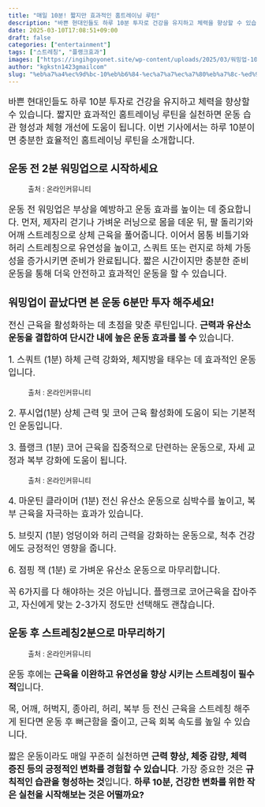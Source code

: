 ```yaml
---
title: "매일 10분! 짧지만 효과적인 홈트레이닝 루틴"
description: "바쁜 현대인들도 하루 10분 투자로 건강을 유지하고 체력을 향상할 수 있습니다. 짧지만 효과적인 홈트레이닝 루틴을 실천하면 운동 습관 형성과 체형 개선에 도움이 됩니다. 이번 기사에서는 하루 10분이면 충분한 효율적인 홈트레이닝 루틴을 소개합니다."
date: 2025-03-10T17:08:51+09:00
draft: false
categories: ["entertainment"]
tags: ["스트레칭", "플랭크효과"]
images: ["https://ingihgoyonet.site/wp-content/uploads/2025/03/워밍업-1024x683.jpg", "https://ingihgoyonet.site/wp-content/uploads/2025/03/스쿼트-1024x683.jpg", "https://ingihgoyonet.site/wp-content/uploads/2025/03/플랭크-1024x678.jpg", "https://ingihgoyonet.site/wp-content/uploads/2025/03/스트레칭-1024x683.jpg"]
author: "kgkstn1423gmailcom"
slug: "%eb%a7%a4%ec%9d%bc-10%eb%b6%84-%ec%a7%a7%ec%a7%80%eb%a7%8c-%ed%9a%a8%ea%b3%bc%ec%a0%81%ec%9d%b8-%ed%99%88%ed%8a%b8%eb%a0%88%ec%9d%b4%eb%8b%9d-%eb%a3%a8%ed%8b%b4"
---
```


<p style="font-size:18px">바쁜 현대인들도 하루 10분 투자로 건강을 유지하고 체력을 향상할 수 있습니다. 짧지만 효과적인 홈트레이닝 루틴을 실천하면 운동 습관 형성과 체형 개선에 도움이 됩니다. 이번 기사에서는 하루 10분이면 충분한 효율적인 홈트레이닝 루틴을 소개합니다.</p> <h2 >운동 전 2분 워밍업으로 시작하세요</h2> <figure ><img src="https://ingihgoyonet.site/wp-content/uploads/2025/03/워밍업-1024x683.jpg" alt="" style="aspect-ratio:16/9;object-fit:cover"/><figcaption >출처 : 온라인커뮤니티</figcaption></figure> <p style="font-size:18px">운동 전 워밍업은 부상을 예방하고 운동 효과를 높이는 데 중요합니다. 먼저, 제자리 걷기나 가벼운 러닝으로 몸을 데운 뒤, 팔 돌리기와 어깨 스트레칭으로 상체 근육을 풀어줍니다. 이어서 몸통 비틀기와 허리 스트레칭으로 유연성을 높이고, 스쿼트 또는 런지로 하체 가동성을 증가시키면 준비가 완료됩니다. 짧은 시간이지만 충분한 준비 운동을 통해 더욱 안전하고 효과적인 운동을 할 수 있습니다.</p> <h2 >워밍업이 끝났다면 본 운동 6분만 투자 해주세요!</h2> <p style="font-size:18px">전신 근육을 활성화하는 데 초점을 맞춘 루틴입니다. <strong>근력과 유산소 운동을 결합하여 단시간 내에 높은 운동 효과를 볼 수 </strong>있습니다.<br></p> <p style="font-size:18px">1. 스쿼트 (1분) 하체 근력 강화와, 체지방을 태우는 데 효과적인 운동입니다.</p> <figure ><img src="https://ingihgoyonet.site/wp-content/uploads/2025/03/스쿼트-1024x683.jpg" alt="" style="aspect-ratio:16/9;object-fit:cover"/><figcaption >출처 : 온라인커뮤니티</figcaption></figure> <p style="font-size:18px">2. 푸시업(1분) 상체 근력 및 코어 근육 활성화에 도움이 되는 기본적인 운동입니다.</p> <p style="font-size:18px">3. 플랭크 (1분) 코어 근육을 집중적으로 단련하는 운동으로, 자세 교정과 복부 강화에 도움이 됩니다.</p> <figure ><img src="https://ingihgoyonet.site/wp-content/uploads/2025/03/플랭크-1024x678.jpg" alt="" style="aspect-ratio:16/9;object-fit:cover"/><figcaption >출처 : 온라인커뮤니티</figcaption></figure> <p style="font-size:18px">4. 마운틴 클라이머 (1분) 전신 유산소 운동으로 심박수를 높이고, 복부 근육을 자극하는 효과가 있습니다.</p> <p style="font-size:18px">5. 브릿지 (1분) 엉덩이와 허리 근력을 강화하는 운동으로, 척추 건강에도 긍정적인 영향을 줍니다.</p> <p style="font-size:18px">6. 점핑 잭 (1분) 로 가벼운 유산소 운동으로 마무리합니다.</p> <p style="font-size:18px">꼭 6가지를 다 해야하는 것은 아닙니다. 플랭크로 코어근육을 잡아주고, 자신에게 맞는 2-3가지 정도만 선택해도 괜찮습니다.</p> <h2 >운동 후 스트레칭2분으로 마무리하기</h2> <figure ><img src="https://ingihgoyonet.site/wp-content/uploads/2025/03/스트레칭-1024x683.jpg" alt="" style="aspect-ratio:16/9;object-fit:cover"/><figcaption >출처 : 온라인커뮤니티</figcaption></figure> <p style="font-size:18px">운동 후에는 <strong>근육을 이완하고 유연성을 향상 시키는 스트레칭이 필수적</strong>입니다.</p> <p style="font-size:18px">목, 어깨, 허벅지, 종아리, 허리, 복부 등 전신 근육을 스트레칭 해주게 된다면 운동 후 뻐근함을 줄이고, 근육 회복 속도를 높일 수 있습니다.</p> <p style="font-size:18px">짧은 운동이라도 매일 꾸준히 실천하면 <strong>근력 향상, 체중 감량, 체력 증진 등의 긍정적인 변화를 경험할 수 있습니다</strong>. 가장 중요한 것은 <strong>규칙적인 습관을 형성하는 것</strong>입니다. <strong>하루 10분, 건강한 변화를 위한 작은 실천을 시작해보는 것은 어떨까요?</strong></p> <p style="font-size:18px"></p>